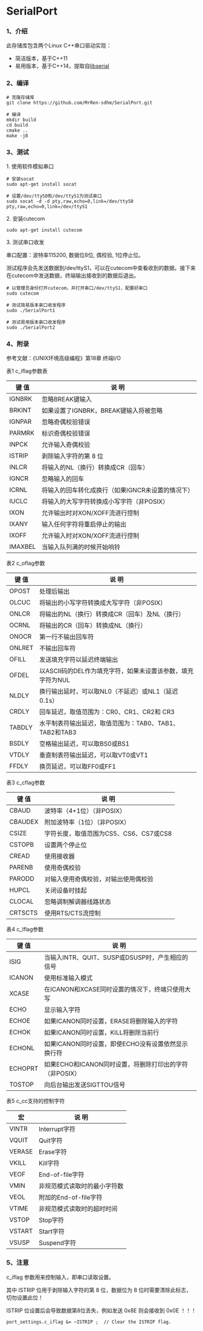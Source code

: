 # SerialPort

### 1、介绍

此存储库包含两个Linux C++串口驱动实现：

- 简洁版本，基于C++11
- 易用版本，基于C++14，提取自[libserial](https://github.com/crayzeewulf/libserial)



### 2、编译

```
# 克隆存储库
git clone https://github.com/MrRen-sdhm/SerialPort.git

# 编译
mkdir build
cd build
cmake ..
make -j8
```



### 3、测试

1\. 使用软件模拟串口

```
# 安装socat
sudo apt-get install socat

# 设置/dev/ttyS0和/dev/ttyS1为测试串口
sudo socat -d -d pty,raw,echo=0,link=/dev/ttyS0 pty,raw,echo=0,link=/dev/ttyS1
```

2\. 安装cutecom

```
sudo apt-get install cutecom
```

3\. 测试串口收发

串口配置：波特率115200, 数据位8位, 偶校验, 1位停止位。

测试程序会先发送数据到/dev/ttyS1，可以在cutecom中查看收到的数据。接下来在cutecom中发送数据，终端输出接收到的数据后退出。

```
# 以管理员身份打开cutecom，并打开串口/dev/ttyS1，配置好串口
sudo cutecom

# 测试简易版本串口收发程序
sudo ./SerialPort1

# 测试易用版本串口收发程序
sudo ./SerialPort2
```



### 4、附录

参考文献：《UNIX环境高级编程》第18章 终端I/O

表1 c_iflag参数表

| 键 值   | 说 明                                             |
| ------- | ------------------------------------------------- |
| IGNBRK  | 忽略BREAK键输入                                   |
| BRKINT  | 如果设置了IGNBRK，BREAK键输入将被忽略             |
| IGNPAR  | 忽略奇偶校验错误                                  |
| PARMRK  | 标识奇偶校验错误                                  |
| INPCK   | 允许输入奇偶校验                                  |
| ISTRIP  | 剥除输入字符的第 8 位                             |
| INLCR   | 将输入的NL（换行）转换成CR（回车）                |
| IGNCR   | 忽略输入的回车                                    |
| ICRNL   | 将输入的回车转化成换行（如果IGNCR未设置的情况下） |
| IUCLC   | 将输入的大写字符转换成小写字符（非POSIX）         |
| IXON    | 允许输出时对XON/XOFF流进行控制                    |
| IXANY   | 输入任何字符将重启停止的输出                      |
| IXOFF   | 允许输入时对XON/XOFF流进行控制                    |
| IMAXBEL | 当输入队列满的时候开始响铃                        |

表2 c_oflag参数

| 键 值  | 说 明                                                       |
| ------ | ----------------------------------------------------------- |
| OPOST  | 处理后输出                                                  |
| OLCUC  | 将输出的小写字符转换成大写字符（非POSIX）                   |
| ONLCR  | 将输出的NL（换行）转换成CR（回车）及NL（换行）              |
| OCRNL  | 将输出的CR（回车）转换成NL（换行）                          |
| ONOCR  | 第一行不输出回车符                                          |
| ONLRET | 不输出回车符                                                |
| OFILL  | 发送填充字符以延迟终端输出                                  |
| OFDEL  | 以ASCII码的DEL作为填充字符，如果未设置该参数，填充字符为NUL |
| NLDLY  | 换行输出延时，可以取NL0（不延迟）或NL1（延迟0.1s）          |
| CRDLY  | 回车延迟，取值范围为：CR0、CR1、CR2和 CR3                   |
| TABDLY | 水平制表符输出延迟，取值范围为：TAB0、TAB1、TAB2和TAB3      |
| BSDLY  | 空格输出延迟，可以取BS0或BS1                                |
| VTDLY  | 垂直制表符输出延迟，可以取VT0或VT1                          |
| FFDLY  | 换页延迟，可以取FF0或FF1                                    |

表3 c_cflag参数

| 键 值   | 说 明                                  |
| ------- | -------------------------------------- |
| CBAUD   | 波特率（4+1位）（非POSIX）             |
| CBAUDEX | 附加波特率（1位）（非POSIX）           |
| CSIZE   | 字符长度，取值范围为CS5、CS6、CS7或CS8 |
| CSTOPB  | 设置两个停止位                         |
| CREAD   | 使用接收器                             |
| PARENB  | 使用奇偶校验                           |
| PARODD  | 对输入使用奇偶校验，对输出使用偶校验   |
| HUPCL   | 关闭设备时挂起                         |
| CLOCAL  | 忽略调制解调器线路状态                 |
| CRTSCTS | 使用RTS/CTS流控制                      |

表4 c_lflag参数

| 键 值   | 说 明                                                   |
| ------- | ------------------------------------------------------- |
| ISIG    | 当输入INTR、QUIT、SUSP或DSUSP时，产生相应的信号         |
| ICANON  | 使用标准输入模式                                        |
| XCASE   | 在ICANON和XCASE同时设置的情况下，终端只使用大写         |
| ECHO    | 显示输入字符                                            |
| ECHOE   | 如果ICANON同时设置，ERASE将删除输入的字符               |
| ECHOK   | 如果ICANON同时设置，KILL将删除当前行                    |
| ECHONL  | 如果ICANON同时设置，即使ECHO没有设置依然显示换行符      |
| ECHOPRT | 如果ECHO和ICANON同时设置，将删除打印出的字符（非POSIX） |
| TOSTOP  | 向后台输出发送SIGTTOU信号                               |

表5 c_cc支持的控制字符

| 宏     | 说 明                        |
| ------ | ---------------------------- |
| VINTR  | Interrupt字符                |
| VQUIT  | Quit字符                     |
| VERASE | Erase字符                    |
| VKILL  | Kill字符                     |
| VEOF   | End-of-file字符              |
| VMIN   | 非规范模式读取时的最小字符数 |
| VEOL   | 附加的End-of-file字符        |
| VTIME  | 非规范模式读取时的超时时间   |
| VSTOP  | Stop字符                     |
| VSTART | Start字符                    |
| VSUSP  | Suspend字符                  |



### 5、注意

c_iflag 参数用来控制输入，即串口读取设置。

其中 ISTRIP 位用于剥除输入字符的第 8 位，数据位为 8 位时需要清除此标志，切勿设置此位！

ISTRIP 位设置后会导致数据第8位丢失，例如发送 0x8E 则会接收到 0x0E ！！！

```
port_settings.c_iflag &= ~ISTRIP ;  // Clear the ISTRIP flag.
```